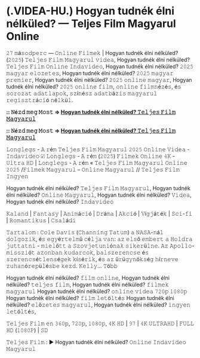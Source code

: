 # (.VIDEA-HU.) Hogyan tudnék élni nélküled? — Teljes Film Magyarul Online

𝟸𝟽 𝚖á𝚜𝚘𝚍𝚙𝚎𝚛𝚌 — 𝙾𝚗𝚕𝚒𝚗𝚎 𝙵𝚒𝚕𝚖𝚎𝚔 | Hogyan tudnék élni nélküled? (𝟸𝟶𝟸𝟻) 𝚃𝚎𝚕𝚓𝚎𝚜 𝙵𝚒𝚕𝚖 𝙼𝚊𝚐𝚢𝚊𝚛𝚞𝚕 𝚟𝚒𝚍𝚎𝚊, Hogyan tudnék élni nélküled? 𝚃𝚎𝚕𝚓𝚎𝚜 𝙵𝚒𝚕𝚖 𝙾𝚗𝚕𝚒𝚗𝚎 𝙸𝚗𝚍𝚊𝚟𝚒𝚍𝚎𝚘, Hogyan tudnék élni nélküled? 𝟸𝟶𝟸𝟻 𝚖𝚊𝚐𝚢𝚊𝚛 𝚎𝚕𝚘𝚣𝚎𝚝𝚎𝚜, Hogyan tudnék élni nélküled? 𝟸𝟶𝟸𝟻 𝚖𝚊𝚐𝚢𝚊𝚛 𝚙𝚛𝚎𝚖𝚒𝚎𝚛, Hogyan tudnék élni nélküled? 𝟸𝟶𝟸𝟻 𝚘𝚗𝚕𝚒𝚗𝚎 𝚖𝚊𝚐𝚢𝚊𝚛, Hogyan tudnék élni nélküled? 𝟸𝟶𝟸𝟻 𝚘𝚗𝚕𝚒𝚗𝚎 𝚏𝚒𝚕𝚖, 𝚘𝚗𝚕𝚒𝚗𝚎 𝚏𝚒𝚕𝚖𝚗é𝚣é𝚜, é𝚜 𝚜𝚘𝚛𝚘𝚣𝚊𝚝 𝚊𝚍𝚊𝚝𝚕𝚊𝚙𝚘𝚔, 𝚜𝚣í𝚗é𝚜𝚣 𝚊𝚍𝚊𝚝𝚋á𝚣𝚒𝚜 𝚖𝚊𝚐𝚢𝚊𝚛𝚞𝚕 𝚛𝚎𝚐𝚒𝚜𝚣𝚝𝚛á𝚌𝚒ó 𝚗é𝚕𝚔ü𝚕.

**:: 𝙽é𝚣𝚍 𝚖𝚎𝚐 𝙼𝚘𝚜𝚝 => [Hogyan tudnék élni nélküled? 𝚃𝚎𝚕𝚓𝚎𝚜 𝙵𝚒𝚕𝚖 𝙼𝚊𝚐𝚢𝚊𝚛𝚞𝚕](https://tinyurl.com/bdhepzjs)**

**:: 𝙽é𝚣𝚍 𝚖𝚎𝚐 𝙼𝚘𝚜𝚝 => [Hogyan tudnék élni nélküled? 𝚃𝚎𝚕𝚓𝚎𝚜 𝙵𝚒𝚕𝚖 𝙼𝚊𝚐𝚢𝚊𝚛𝚞𝚕](https://tinyurl.com/bdhepzjs)**

𝙻𝚘𝚗𝚐𝚕𝚎𝚐𝚜 - 𝙰 𝚛é𝚖 𝚃𝚎𝚕𝚓𝚎𝚜 𝙵𝚒𝚕𝚖 𝙼𝚊𝚐𝚢𝚊𝚛𝚞𝚕 𝟸𝟶𝟸𝟻 𝙾𝚗𝚕𝚒𝚗𝚎 𝚅𝚒𝚍𝚎𝚊 - 𝙸𝚗𝚍𝚊𝚟𝚒𝚍𝚎𝚘 ☑ 𝙻𝚘𝚗𝚐𝚕𝚎𝚐𝚜 - 𝙰 𝚛é𝚖 (𝟸𝟶𝟸𝟻) 𝙵𝚒𝚕𝚖𝚎𝚔 𝙾𝚗𝚕𝚒𝚗𝚎 𝟺𝙺 - 𝚄𝚕𝚝𝚛𝚊 𝙷𝙳 | 𝙻𝚘𝚗𝚐𝚕𝚎𝚐𝚜 - 𝙰 𝚛é𝚖 « 𝚃𝚎𝚕𝚓𝚎𝚜 𝙵𝚒𝚕𝚖 𝙼𝚊𝚐𝚢𝚊𝚛𝚞𝚕 𝙾𝚗𝚕𝚒𝚗𝚎 𝟸𝟶𝟸𝟻 /𝙵𝚒𝚕𝚖𝚎𝚔 𝙼𝚊𝚐𝚢𝚊𝚛𝚞𝚕 – 𝙾𝚗𝚕𝚒𝚗𝚎 𝙼𝚊𝚐𝚢𝚊𝚛𝚞𝚕 // 𝚃𝚎𝚕𝚓𝚎𝚜 𝙵𝚒𝚕𝚖 𝙸𝚗𝚐𝚢𝚎𝚗

Hogyan tudnék élni nélküled? 𝚃𝚎𝚕𝚓𝚎𝚜 𝙵𝚒𝚕𝚖 𝙼𝚊𝚐𝚢𝚊𝚛𝚞𝚕, Hogyan tudnék élni nélküled? 𝙾𝚗𝚕𝚒𝚗𝚎 𝙼𝚊𝚐𝚢𝚊𝚛𝚞𝚕, Hogyan tudnék élni nélküled? 𝚅𝚒𝚍𝚎𝚊, Hogyan tudnék élni nélküled? 𝙸𝚗𝚍𝚊𝚟𝚒𝚍𝚎𝚘

𝙺𝚊𝚕𝚊𝚗𝚍 | 𝙵𝚊𝚗𝚝𝚊𝚜𝚢 | 𝙰𝚗𝚒𝚖á𝚌𝚒ó | 𝙳𝚛á𝚖𝚊 | 𝙰𝚔𝚌𝚒ó | 𝚅í𝚐𝚓á𝚝é𝚔 | 𝚂𝚌𝚒-𝚏𝚒 | 𝚁𝚘𝚖𝚊𝚗𝚝𝚒𝚔𝚞𝚜 | 𝙲𝚜𝚊𝚕á𝚍𝚒

𝚃𝚊𝚛𝚝𝚊𝚕𝚘𝚖 : 𝙲𝚘𝚕𝚎 𝙳𝚊𝚟𝚒𝚜 (𝙲𝚑𝚊𝚗𝚗𝚒𝚗𝚐 𝚃𝚊𝚝𝚞𝚖) 𝚊 𝙽𝙰𝚂𝙰-𝚗á𝚕 𝚍𝚘𝚕𝚐𝚘𝚣𝚒𝚔, é𝚜 𝚎𝚐𝚢é𝚛𝚝𝚎𝚕𝚖ű 𝚌é𝚕𝚓𝚊 𝚟𝚊𝚗: 𝚊𝚣 𝚎𝚕𝚜ő 𝚎𝚖𝚋𝚎𝚛𝚝 𝚊 𝙷𝚘𝚕𝚍𝚛𝚊 𝚓𝚞𝚝𝚝𝚊𝚝𝚗𝚒 - 𝚖𝚒𝚎𝚕ő𝚝𝚝 𝚊 𝚂𝚣𝚘𝚟𝚓𝚎𝚝𝚞𝚗𝚒ó𝚗𝚊𝚔 𝚜𝚒𝚔𝚎𝚛ü𝚕𝚗𝚎. 𝙰𝚣 𝙰𝚙𝚘𝚕𝚕𝚘-𝚖𝚒𝚜𝚜𝚣𝚒ó𝚝 𝚊𝚣𝚘𝚗𝚋𝚊𝚗 𝚔𝚞𝚍𝚊𝚛𝚌𝚘𝚔, 𝚋𝚊𝚕𝚜𝚣𝚎𝚛𝚎𝚗𝚌𝚜𝚎 é𝚜 𝚜𝚣𝚎𝚛𝚎𝚗𝚌𝚜é𝚝𝚕𝚎𝚗𝚜é𝚐𝚎𝚔 𝚔í𝚜é𝚛𝚒𝚔, é𝚜 𝚊𝚣 ű𝚛ü𝚐𝚢𝚗ö𝚔𝚜é𝚐 𝚑í𝚛𝚗𝚎𝚟𝚎 𝚣𝚞𝚑𝚊𝚗ó𝚛𝚎𝚙ü𝚕é𝚜𝚋𝚎 𝚔𝚎𝚣𝚍. 𝙺𝚎𝚕𝚕𝚢… 𝚃ö𝚋𝚋

Hogyan tudnék élni nélküled? 𝚏𝚒𝚕𝚖 𝚘𝚗𝚕𝚒𝚗𝚎,
Hogyan tudnék élni nélküled? 𝚝𝚎𝚕𝚓𝚎𝚜 𝚏𝚒𝚕𝚖,
Hogyan tudnék élni nélküled? 𝚏𝚒𝚕𝚖𝚎𝚔 𝚖𝚊𝚐𝚢𝚊𝚛𝚞𝚕
Hogyan tudnék élni nélküled? 𝚘𝚗𝚕𝚒𝚗𝚎 𝚟𝚒𝚍𝚎𝚊 𝟽𝟸𝟶𝚙 𝟷𝟶𝟾𝟶𝚙
Hogyan tudnék élni nélküled? 𝚏𝚒𝚕𝚖 𝚕𝚎𝚝ö𝚕𝚝é𝚜
Hogyan tudnék élni nélküled? 𝚎𝚕ő𝚣𝚎𝚝𝚎𝚜 𝚖𝚊𝚐𝚢𝚊𝚛𝚞𝚕,
Hogyan tudnék élni nélküled? 𝚒𝚗𝚐𝚢𝚎𝚗 𝚕𝚎𝚝ö𝚕𝚝é𝚜,

𝚃𝚎𝚕𝚓𝚎𝚜 𝙵𝚒𝚕𝚖 𝚎𝚗 𝟹𝟼𝟶𝚙, 𝟽𝟸𝟶𝚙, 𝟷𝟶𝟾𝟶𝚙, 𝟺𝙺 𝙷𝙳 | 𝟿𝟽 | 𝟺𝙺 𝚄𝙻𝚃𝚁𝙰𝙷𝙳 | 𝙵𝚄𝙻𝙻 𝙷𝙳 (𝟷𝟶𝟾𝟶𝙿) | 𝚂𝙳

𝚃𝚎𝚕𝚓𝚎𝚜 𝙵𝚒𝚕𝚖 : ▶️ Hogyan tudnék élni nélküled? 𝙾𝚗𝚕𝚒𝚗𝚎 𝙸𝚗𝚍𝚊𝚟𝚒𝚍𝚎𝚘 𝙼𝚊𝚐𝚢𝚊𝚛𝚞𝚕
